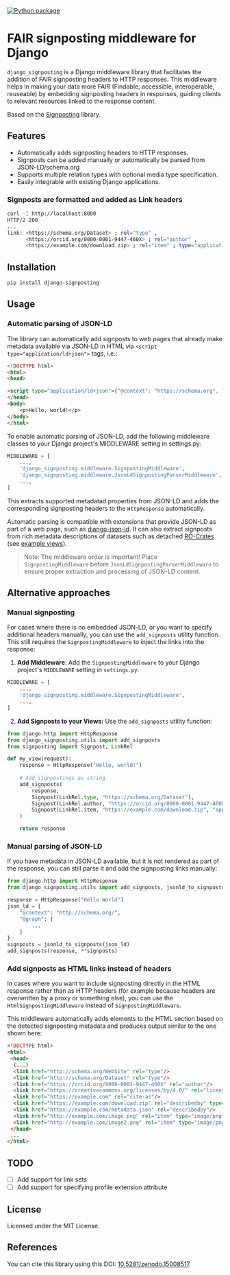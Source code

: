 [![Python package](https://github.com/dnlbauer/django-signposting/actions/workflows/python-package.yml/badge.svg)](https://github.com/dnlbauer/django-signposting/actions/workflows/python-package.yml)

# FAIR signposting middleware for Django

`django_signposting` is a Django middleware library that facilitates the addition of
FAIR signposting headers to HTTP responses.
This middleware helps in making your data more FAIR (Findable, accessible, interoperable, reuseable) by
embedding signposting headers in responses, guiding clients to relevant resources linked to the response content.

Based on the [Signposting](https://github.com/stain/signposting) library.

## Features
- Automatically adds signposting headers to HTTP responses.
- Signposts can be added manually or automatically be parsed from JSON-LD/schema.org
- Supports multiple relation types with optional media type specification.
- Easily integrable with existing Django applications.

### Signposts are formatted and added as Link headers

```bash
curl -I http://localhost:8000
HTTP/2 200 
...
link: <https://schema.org/Dataset> ; rel="type" ,
      <https://orcid.org/0000-0001-9447-460X> ; rel="author" ,
      <https://example.com/download.zip> ; rel="item" ; type="application/zip"
```

## Installation

```bash
pip install django-signposting
```

## Usage

### Automatic parsing of JSON-LD

The library can automatically add signposts to web pages that already make
metadata available via JSON-LD in HTML via `<script type="application/ld+json">` tags, i.e.:

```HTML
<!DOCTYPE html>
<html>
<head>

<script type="application/ld+json">{"@context": "https://schema.org", "@type": ["WebSite", "Dataset"], "author": {"@type": "Person", "name": "Daniel Bauer", "url": "https://orcid.org/0000-0001-9447-460X"}, "description": "A dataset of things.", "hasPart": [{"@type": "ImageObject", "encodingFormat": "image/png", "url": "http://example.com/image.png"}, {"@type": "ImageObject", "encodingFormat": "image/png", "url": "http://example.com/image2.png"}], "license": {"@type": "CreativeWork", "name": "CC BY 4.0", "url": "https://creativecommons.org/licenses/by/4.0/"}, "name": "My Dataset", "sameAs": [{"@type": "MediaObject", "contentUrl": "https://example.com/download.zip", "encodingFormat": "application/zip"}, {"@type": "MediaObject", "contentUrl": "https://example.com/metadata.json"}], "url": "https://example.com"}</script>
</head>
<body>
    <p>Hello, world!</p>
</body>
</html>
```

To enable automatic parsing of JSON-LD, add the following middleware classes to your Django project's MIDDLEWARE setting in settings.py:

```python
MIDDLEWARE = [
    ...,
    'django_signposting.middleware.SignpostingMiddleware',
    'django_signposting.middleware.JsonLdSignpostingParserMiddleware',
    ...,
]
```

This extracts supported metadatad properties from JSON-LD and adds the corresponding signposting headers to the `HttpResponse` automatically.

Automatic parsing is compatible with extensions that provide JSON-LD as part of a web page, such as [django-json-ld](https://pypi.org/project/django-json-ld/).
It can also extract signposts from rich metadata descriptions of datasets such as detached [RO-Crates](https://www.researchobject.org/ro-crate) (see [example views](./example/example/views.py)).

> Note: The middleware order is important! Place `SignpostingMiddleware` before `JsonLdSignpostingParserMiddleware` to ensure proper extraction and processing of JSON-LD content.

## Alternative approaches

### Manual signposting

For cases where there is no embedded JSON-LD, or you want to specify additional headers manually, you can use the `add_signposts` utility function.
This still requires the `SignpostingMiddleware` to inject the links into
the response:

1. **Add Middleware**: Add the `SignpostingMiddleware` to your Django project's `MIDDLEWARE` setting in `settings.py`:

```python
MIDDLEWARE = [
    ...,
    'django_signposting.middleware.SignpostingMiddleware',
    ...,
]
```

2. **Add Signposts to your Views:** Use the `add_signposts` utility function:

```python
from django.http import HttpResponse
from django_signposting.utils import add_signposts
from signposting import Signpost, LinkRel

def my_view(request):
    response = HttpResponse("Hello, world!")
    
    # Add signpostings as string
    add_signposts(
        response,
        Signpost(LinkRel.type, "https://schema.org/Dataset"),
        Signpost(LinkRel.author, "https://orcid.org/0000-0001-9447-460X")
        Signpost(LinkRel.item, "https://example.com/download.zip", "application/zip")
    )

    return response
```

### Manual parsing of JSON-LD

If you have metadata in JSON-LD available, but it is not rendered as part of the response, you can still parse it and add the signposting links manually:

```python
from django.http import HttpResponse
from django_signposting.utils import add_signposts, jsonld_to_signposts

response = HttpResponse("Hello World")
json_ld = {
    "@context": "http://schema.org/",
    "@graph": [
        ...
    ]
}
signposts = jsonld_to_signposts(json_ld)
add_signposts(response, **signposts)
```

### Add signposts as HTML links instead of headers

In cases where you want to include signposting directly in the HTML response rather than as HTTP headers
(for example because headers are overwritten by a proxy or something else),
you can use the `HtmlSignpostingMiddleware` instead of `SignpostingMiddleware`.

This middleware automatically adds <link> elements to the HTML <head> section based
on the detected signposting metadata and produces output similar to the one shown here:

```HTML
<!DOCTYPE html>
<html>
 <head>
  (...)
  <link href="http://schema.org/WebSite" rel="type"/>
  <link href="http://schema.org/Dataset" rel="type"/>
  <link href="https://orcid.org/0000-0001-9447-460X" rel="author"/>
  <link href="https://creativecommons.org/licenses/by/4.0/" rel="license"/>
  <link href="https://example.com" rel="cite-as"/>
  <link href="https://example.com/download.zip" rel="describedby" type="application/zip"/>
  <link href="https://example.com/metadata.json" rel="describedby"/>
  <link href="http://example.com/image.png" rel="item" type="image/png"/>
  <link href="http://example.com/image2.png" rel="item" type="image/png"/>
 </head>
 ...
</html>
```

## TODO

- [ ] Add support for link sets
- [ ] Add support for specifying profile extension attribute

## License

Licensed under the MIT License.

## References

You can cite this library using this DOI: [10.5281/zenodo.15008517](https://doi.org/10.5281/zenodo.15008517).

